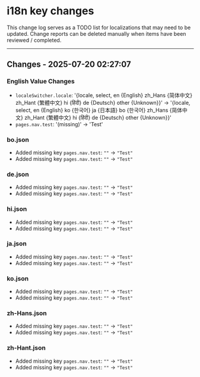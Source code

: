 # i18n key changes

This change log serves as a TODO list for localizations that may need to be updated. Change reports can be deleted manually when items have been reviewed / completed.

---

## Changes - 2025-07-20 02:27:07

### English Value Changes

- `localeSwitcher.locale`: '{locale, select, en {English} zh_Hans {简体中文} zh_Hant {繁體中文} hi {हिंदी} de {Deutsch} other {Unknown}}' → '{locale, select, en {English} ko {한국어} ja {日本語} bo {한국어} zh_Hans {简体中文} zh_Hant {繁體中文} hi {हिंदी} de {Deutsch} other {Unknown}}'
- `pages.nav.test`: '(missing)' → 'Test'

### bo.json

- Added missing key `pages.nav.test`: `""` → `"Test"`
- Added missing key `pages.nav.test`: `""` → `"Test"`

### de.json

- Added missing key `pages.nav.test`: `""` → `"Test"`
- Added missing key `pages.nav.test`: `""` → `"Test"`

### hi.json

- Added missing key `pages.nav.test`: `""` → `"Test"`
- Added missing key `pages.nav.test`: `""` → `"Test"`

### ja.json

- Added missing key `pages.nav.test`: `""` → `"Test"`
- Added missing key `pages.nav.test`: `""` → `"Test"`

### ko.json

- Added missing key `pages.nav.test`: `""` → `"Test"`
- Added missing key `pages.nav.test`: `""` → `"Test"`

### zh-Hans.json

- Added missing key `pages.nav.test`: `""` → `"Test"`
- Added missing key `pages.nav.test`: `""` → `"Test"`

### zh-Hant.json

- Added missing key `pages.nav.test`: `""` → `"Test"`
- Added missing key `pages.nav.test`: `""` → `"Test"`
